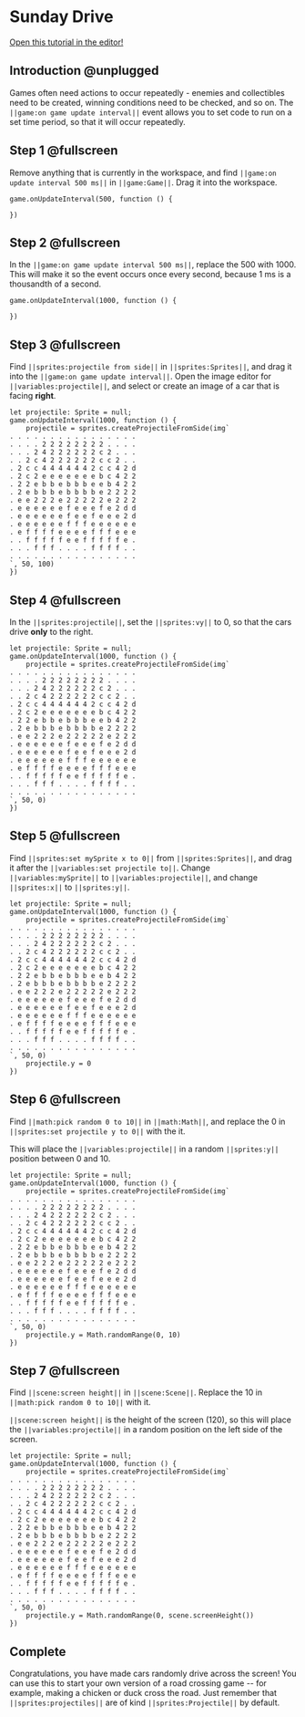 # Sunday Drive

[Open this tutorial in the editor!](/#tutorial:/concepts/sunday-drive)

## Introduction @unplugged

Games often need actions to occur repeatedly - enemies and collectibles need to be created, winning conditions need to be checked, and so on. The ``||game:on game update interval||`` event allows you to set code to run on a set time period, so that it will occur repeatedly.

## Step 1 @fullscreen

Remove anything that is currently in the workspace, and find ``||game:on update interval 500 ms||`` in ``||game:Game||``. Drag it into the workspace.

```blocks
game.onUpdateInterval(500, function () {

})
```

## Step 2 @fullscreen

In the ``||game:on game update interval 500 ms||``, replace the 500 with 1000. This will make it so the event occurs once every second, because 1 ms is a thousandth of a second.

```blocks
game.onUpdateInterval(1000, function () {

})
```

## Step 3 @fullscreen

Find ``||sprites:projectile from side||`` in ``||sprites:Sprites||``, and drag it into the ``||game:on game update interval||``. Open the image editor for ``||variables:projectile||``, and select or create an image of a car that is facing **right**.

```blocks
let projectile: Sprite = null;
game.onUpdateInterval(1000, function () {
    projectile = sprites.createProjectileFromSide(img`
. . . . . . . . . . . . . . . .
. . . . 2 2 2 2 2 2 2 2 . . . .
. . . 2 4 2 2 2 2 2 2 c 2 . . .
. . 2 c 4 2 2 2 2 2 2 c c 2 . .
. 2 c c 4 4 4 4 4 4 2 c c 4 2 d
. 2 c 2 e e e e e e e b c 4 2 2
. 2 2 e b b e b b b e e b 4 2 2
. 2 e b b b e b b b b e 2 2 2 2
. e e 2 2 2 e 2 2 2 2 2 e 2 2 2
. e e e e e e f e e e f e 2 d d
. e e e e e e f e e f e e e 2 d
. e e e e e e f f f e e e e e e
. e f f f f e e e e f f f e e e
. . f f f f f e e f f f f f e .
. . . f f f . . . . f f f f . .
. . . . . . . . . . . . . . . .
`, 50, 100)
})
```

## Step 4 @fullscreen

In the ``||sprites:projectile||``, set the ``||sprites:vy||`` to 0, so that the cars drive **only** to the right.

```blocks
let projectile: Sprite = null;
game.onUpdateInterval(1000, function () {
    projectile = sprites.createProjectileFromSide(img`
. . . . . . . . . . . . . . . .
. . . . 2 2 2 2 2 2 2 2 . . . .
. . . 2 4 2 2 2 2 2 2 c 2 . . .
. . 2 c 4 2 2 2 2 2 2 c c 2 . .
. 2 c c 4 4 4 4 4 4 2 c c 4 2 d
. 2 c 2 e e e e e e e b c 4 2 2
. 2 2 e b b e b b b e e b 4 2 2
. 2 e b b b e b b b b e 2 2 2 2
. e e 2 2 2 e 2 2 2 2 2 e 2 2 2
. e e e e e e f e e e f e 2 d d
. e e e e e e f e e f e e e 2 d
. e e e e e e f f f e e e e e e
. e f f f f e e e e f f f e e e
. . f f f f f e e f f f f f e .
. . . f f f . . . . f f f f . .
. . . . . . . . . . . . . . . .
`, 50, 0)
})
```

## Step 5 @fullscreen

Find ``||sprites:set mySprite x to 0||`` from ``||sprites:Sprites||``, and drag it after the ``||variables:set projectile to||``. Change ``||variables:mySprite||`` to ``||variables:projectile||``, and change ``||sprites:x||`` to ``||sprites:y||``.

```blocks
let projectile: Sprite = null;
game.onUpdateInterval(1000, function () {
    projectile = sprites.createProjectileFromSide(img`
. . . . . . . . . . . . . . . .
. . . . 2 2 2 2 2 2 2 2 . . . .
. . . 2 4 2 2 2 2 2 2 c 2 . . .
. . 2 c 4 2 2 2 2 2 2 c c 2 . .
. 2 c c 4 4 4 4 4 4 2 c c 4 2 d
. 2 c 2 e e e e e e e b c 4 2 2
. 2 2 e b b e b b b e e b 4 2 2
. 2 e b b b e b b b b e 2 2 2 2
. e e 2 2 2 e 2 2 2 2 2 e 2 2 2
. e e e e e e f e e e f e 2 d d
. e e e e e e f e e f e e e 2 d
. e e e e e e f f f e e e e e e
. e f f f f e e e e f f f e e e
. . f f f f f e e f f f f f e .
. . . f f f . . . . f f f f . .
. . . . . . . . . . . . . . . .
`, 50, 0)
    projectile.y = 0
})
```

## Step 6 @fullscreen

Find ``||math:pick random 0 to 10||`` in ``||math:Math||``, and replace the 0 in ``||sprites:set projectile y to 0||`` with the it.

This will place the ``||variables:projectile||`` in a random ``||sprites:y||`` position between 0 and 10.

```blocks
let projectile: Sprite = null;
game.onUpdateInterval(1000, function () {
    projectile = sprites.createProjectileFromSide(img`
. . . . . . . . . . . . . . . .
. . . . 2 2 2 2 2 2 2 2 . . . .
. . . 2 4 2 2 2 2 2 2 c 2 . . .
. . 2 c 4 2 2 2 2 2 2 c c 2 . .
. 2 c c 4 4 4 4 4 4 2 c c 4 2 d
. 2 c 2 e e e e e e e b c 4 2 2
. 2 2 e b b e b b b e e b 4 2 2
. 2 e b b b e b b b b e 2 2 2 2
. e e 2 2 2 e 2 2 2 2 2 e 2 2 2
. e e e e e e f e e e f e 2 d d
. e e e e e e f e e f e e e 2 d
. e e e e e e f f f e e e e e e
. e f f f f e e e e f f f e e e
. . f f f f f e e f f f f f e .
. . . f f f . . . . f f f f . .
. . . . . . . . . . . . . . . .
`, 50, 0)
    projectile.y = Math.randomRange(0, 10)
})
```

## Step 7 @fullscreen

Find ``||scene:screen height||`` in ``||scene:Scene||``. Replace the 10 in ``||math:pick random 0 to 10||`` with it.

``||scene:screen height||`` is the height of the screen (120), so this will place the ``||variables:projectile||`` in a random position on the left side of the screen.

```blocks
let projectile: Sprite = null;
game.onUpdateInterval(1000, function () {
    projectile = sprites.createProjectileFromSide(img`
. . . . . . . . . . . . . . . .
. . . . 2 2 2 2 2 2 2 2 . . . .
. . . 2 4 2 2 2 2 2 2 c 2 . . .
. . 2 c 4 2 2 2 2 2 2 c c 2 . .
. 2 c c 4 4 4 4 4 4 2 c c 4 2 d
. 2 c 2 e e e e e e e b c 4 2 2
. 2 2 e b b e b b b e e b 4 2 2
. 2 e b b b e b b b b e 2 2 2 2
. e e 2 2 2 e 2 2 2 2 2 e 2 2 2
. e e e e e e f e e e f e 2 d d
. e e e e e e f e e f e e e 2 d
. e e e e e e f f f e e e e e e
. e f f f f e e e e f f f e e e
. . f f f f f e e f f f f f e .
. . . f f f . . . . f f f f . .
. . . . . . . . . . . . . . . .
`, 50, 0)
    projectile.y = Math.randomRange(0, scene.screenHeight())
})
```

## Complete

Congratulations, you have made cars randomly drive across the screen! You can use this to start your own version of a road crossing game -- for example, making a chicken or duck cross the road. Just remember that ``||sprites:projectiles||`` are of kind ``||sprites:Projectile||`` by default.